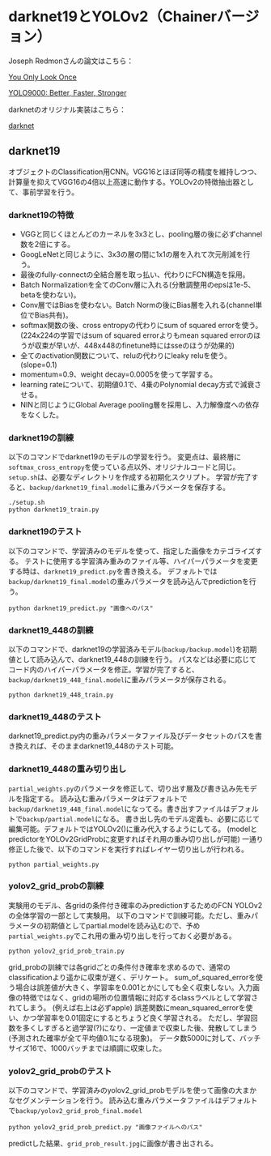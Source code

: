 # darknet19とYOLOv2（Chainerバージョン）
Joseph Redmonさんの論文はこちら：

[You Only Look Once](https://arxiv.org/abs/1506.02640)

[YOLO9000: Better, Faster, Stronger](https://arxiv.org/abs/1612.08242)


darknetのオリジナル実装はこちら：

[darknet](http://pjreddie.com/)


## darknet19
オブジェクトのClassification用CNN。VGG16とほぼ同等の精度を維持しつつ、計算量を抑えてVGG16の4倍以上高速に動作する。YOLOv2の特徴抽出器として、事前学習を行う。


### darknet19の特徴
- VGGと同じくほとんどのカーネルを3x3とし、pooling層の後に必ずchannel数を2倍にする。
- GoogLeNetと同じように、3x3の層の間に1x1の層を入れて次元削減を行う。
- 最後のfully-connectの全結合層を取っ払い、代わりにFCN構造を採用。
- Batch Normalizationを全てのConv層に入れる(分散調整用のepsは1e-5、betaを使わない)。
- Conv層ではBiasを使わない。Batch Normの後にBias層を入れる(channel単位でBias共有)。
- softmax関数の後、cross entropyの代わりにsum of squared errorを使う。
  (224x224の学習ではsum of squared errorよりもmean squared errorのほうが収束が早いが、448x448のfinetune時にはsseのほうが効果的)
- 全てのactivation関数について、reluの代わりにleaky reluを使う。(slope=0.1)
- momentum=0.9、weight decay=0.0005を使って学習する。
- learning rateについて、初期値0.1で、4乗のPolynomial decay方式で減衰させる。
- NINと同じようにGlobal Average pooling層を採用し、入力解像度への依存をなくした。


### darknet19の訓練

以下のコマンドでdarknet19のモデルの学習を行う。
変更点は、最終層に`softmax_cross_entropy`を使っている点以外、オリジナルコードと同じ。
`setup.sh`は、必要なディレクトリを作成する初期化スクリプト。
学習が完了すると、`backup/darknet19_final.model`に重みパラメータを保存する。

```
./setup.sh
python darknet19_train.py
```


### darknet19のテスト
以下のコマンドで、学習済みのモデルを使って、指定した画像をカテゴライズする。
テストに使用する学習済み重みのファイル等、ハイパーパラメータを変更する時は、`darknet19_predict.py`を書き換える。
デフォルトでは`backup/darknet19_final.model`の重みパラメータを読み込んでpredictionを行う。

```
python darknet19_predict.py "画像へのパス"
```

### darknet19_448の訓練
以下のコマンドで、darknet19の学習済みモデル(`backup/backup.model`)を初期値として読み込んで、darknet19_448の訓練を行う。
パスなどは必要に応じてコード内のハイパーパラメータを修正。学習が完了すると、`backup/darknet19_448_final.model`に重みパラメータが保存される。

```
python darknet19_448_train.py
```

### darknet19_448のテスト
darknet19_predict.py内の重みパラメータファイル及びデータセットのパスを書き換えれば、そのままdarknet19_448のテスト可能。

### darknet19_448の重み切り出し
`partial_weights.py`のパラメータを修正して、切り出す層及び書き込み先モデルを指定する。
読み込む重みパラメータはデフォルトで`backup/darknet19_448_final.model`になってる。書き出すファイルはデフォルトで`backup/partial.model`になる。
書き出し先のモデル定義も、必要に応じて編集可能。デフォルトではYOLOv2()に重み代入するようにしてる。
(modelとpredictorをYOLOv2GridProbに変更すればそれ用の重み切り出しが可能)
一通り修正した後で、以下のコマンドを実行すればレイヤー切り出しが行われる。

```
python partial_weights.py
```

### yolov2_grid_probの訓練
実験用のモデル、各gridの条件付き確率のみpredictionするためのFCN
YOLOv2の全体学習の一部として実験用。
以下のコマンドで訓練可能。ただし、重みパラメータの初期値としてpartial.modelを読み込むので、予め`partial_weights.py`でこれ用の重み切り出しを行っておく必要がある。

```
python yolov2_grid_prob_train.py
```

grid_probの訓練では各gridごとの条件付き確率を求めるので、通常のclassificationより遥かに収束が遅く、デリケート。
sum_of_squared_errorを使う場合は誤差値が大きく、学習率を0.001とかにしても全く収束しない。入力画像の特徴ではなく、gridの場所の位置情報に対応するclassラベルとして学習されてしまう。
(例えば右上は必ずapple)
誤差関数にmean_squared_errorを使い、かつ学習率を0.01固定にするとちょうど良く学習される。
ただし、学習回数を多くしすぎると過学習(?)になり、一定値まで収束した後、発散してしまう(予測された確率が全て平均値0.1になる現象)。
データ数5000に対して、バッチサイズ16で、1000バッチまでは順調に収束した。


### yolov2_grid_probのテスト
以下のコマンドで、学習済みのyolov2_grid_probモデルを使って画像の大まかなセグメンテーションを行う。
読み込む重みパラメータファイルはデフォルトで`backup/yolov2_grid_prob_final.model`

```
python yolov2_grid_prob_predict.py "画像ファイルへのパス"
```

predictした結果、`grid_prob_result.jpg`に画像が書き出される。
